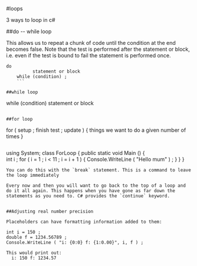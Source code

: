 
#loops

3 ways to loop in c#


##do -- while loop

This allows us to repeat a chunk of code until the condition at the end becomes false. Note that the test is performed after the statement or block, i.e. even if the test is bound to fail the statement is performed once.

```
do
          statement or block
    while (condition) ;
    ```

##while loop

```
 while (condition)
          statement or block
```

##for loop
```
  for ( setup ; finish test ; update )
{
things we want to do a given
          number of times
    }
```
```
using System;
    class ForLoop
      {
        public static void Main ()
          {       
            int i ;
               for ( i = 1 ; i < 11 ; i = i + 1 )
               {
                      Console.WriteLine ( "Hello mum" ) ;
               }
          }
      }

```
You can do this with the `break` statement. This is a command to leave the loop immediately

Every now and then you will want to go back to the top of a loop and do it all again. This happens when you have gone as far down the statements as you need to. C# provides the `continue` keyword.


##Adjusting real number precision

Placeholders can have formatting information added to them:
  ```  
    int i = 150 ;
    double f = 1234.56789 ;
    Console.WriteLine ( "i: {0:0} f: {1:0.00}", i, f ) ;
  ```
This would print out:
    i: 150 f: 1234.57

